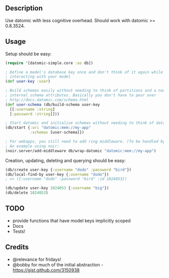 ## Description

Use datomic with less cognitive overhead. Should work with datomic >= 0.8.3524.

## Usage

Setup should be easy:

```clojure
(require '[datomic-simple.core :as db])

; Define a model's database key once and don't think of it again while
; interacting with your model
(def user-key :user)

; Build schemas easily without needing to think of partitions and a number of
; internal schema attributes. Basically you don't have to pour over
; http://docs.datomic.com/schema.html
(def user-schema (db/build-schema user-key
  [[:username :string]
  [:password :string]]))

; Start datomic and initialize schemas without needing to think of database values and connections
(db/start {:uri "datomic:mem://my-app"
           :schemas [user-schema]})

; For webapps, you still need to add ring middleware. (To be handled by start eventually).
; An example using noir:
(noir.server/add-middleware db/wrap-datomic "datomic:mem://my-app")
```

Creation, updating, deleting and querying should be easy:

```clojure
(db/create user-key {:username "dodo" :password "bird"})
(db/local-find-by user-key {:username "dodo"})
; => ({:username "dodo" :password "bird" :id 1024053})

(db/update user-key 1024053 {:username "big"})
(db/delete 1024053)
```

## TODO
* provide functions that have model keys implicitly scoped
* Docs
* Tests!

## Credits
* @relevance for fridays!
* @bobby for much of the initial abstraction - https://gist.github.com/3150938
